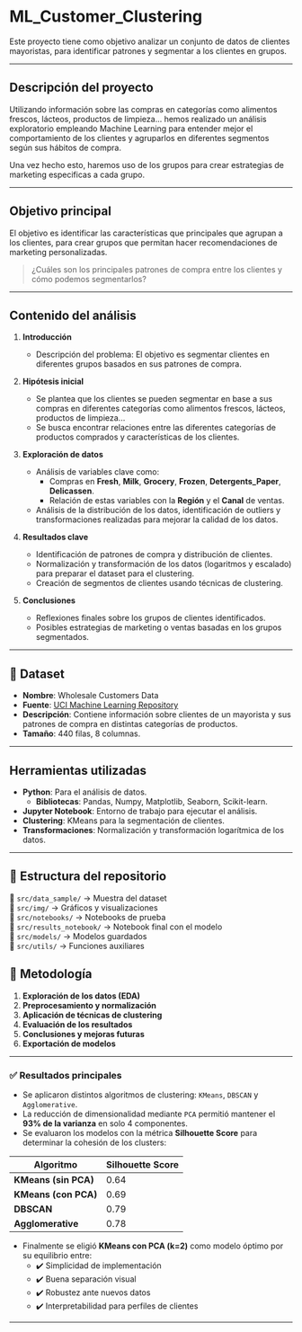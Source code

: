 #  ML_Customer_Clustering  

Este proyecto tiene como objetivo analizar un conjunto de datos de clientes mayoristas, para identificar patrones y segmentar a los clientes en grupos. 

---

## **Descripción del proyecto**
Utilizando información sobre las compras en categorías como alimentos frescos, lácteos, productos de limpieza... hemos realizado un análisis exploratorio empleando Machine Learning para entender mejor el comportamiento de los clientes y agruparlos en diferentes segmentos según sus hábitos de compra.

Una vez hecho esto, haremos uso de los grupos para crear estrategias de marketing especificas a cada grupo. 

---

## **Objetivo principal**
El objetivo es identificar las características que principales que agrupan a los clientes, para crear grupos que permitan hacer recomendaciones de marketing personalizadas.

> ¿Cuáles son los principales patrones de compra entre los clientes y cómo podemos segmentarlos?

---

## **Contenido del análisis**

1. **Introducción**
   - Descripción del problema: El objetivo es segmentar clientes en diferentes grupos basados en sus patrones de compra.

2. **Hipótesis inicial**
   - Se plantea que los clientes se pueden segmentar en base a  sus compras en diferentes categorías como alimentos frescos, lácteos, productos de limpieza...
   - Se busca encontrar relaciones entre las diferentes categorías de productos comprados y características de los clientes.

3. **Exploración de datos**
   - Análisis de variables clave como:
     - Compras en **Fresh**, **Milk**, **Grocery**, **Frozen**, **Detergents_Paper**, **Delicassen**.
     - Relación de estas variables con la **Región** y el **Canal** de ventas.
   - Análisis de la distribución de los datos, identificación de outliers y transformaciones realizadas para mejorar la calidad de los datos.
   
4. **Resultados clave**
   - Identificación de patrones de compra y distribución de clientes.
   - Normalización y transformación de los datos (logaritmos y escalado) para preparar el dataset para el clustering.
   - Creación de segmentos de clientes usando técnicas de clustering.

5. **Conclusiones**
   - Reflexiones finales sobre los grupos de clientes identificados.
   - Posibles estrategias de marketing o ventas basadas en los grupos segmentados.

---

## 📌 Dataset  
- **Nombre**: Wholesale Customers Data  
- **Fuente**: [UCI Machine Learning Repository](https://archive.ics.uci.edu/ml/datasets/wholesale+customers)  
- **Descripción**: Contiene información sobre clientes de un mayorista y sus patrones de compra en distintas categorías de productos.  
- **Tamaño**: 440 filas, 8 columnas.
---

## **Herramientas utilizadas**
- **Python**: Para el análisis de datos.
   - **Bibliotecas**: Pandas, Numpy, Matplotlib, Seaborn, Scikit-learn.
- **Jupyter Notebook**: Entorno de trabajo para ejecutar el análisis.
- **Clustering**: KMeans para la segmentación de clientes.
- **Transformaciones**: Normalización y transformación logarítmica de los datos.

---

## 📂 Estructura del repositorio  
📁 `src/data_sample/` → Muestra del dataset  
📁 `src/img/` → Gráficos y visualizaciones  
📁 `src/notebooks/` → Notebooks de prueba  
📁 `src/results_notebook/` → Notebook final con el modelo  
📁 `src/models/` → Modelos guardados  
📁 `src/utils/` → Funciones auxiliares  

## 🚀 Metodología  
1. **Exploración de los datos (EDA)**  
2. **Preprocesamiento y normalización**  
3. **Aplicación de técnicas de clustering**  
4. **Evaluación de los resultados**  
5. **Conclusiones y mejoras futuras**  
6. **Exportación de modelos**

---

### ✅ **Resultados principales**

- Se aplicaron distintos algoritmos de clustering: `KMeans`, `DBSCAN` y `Agglomerative`.
- La reducción de dimensionalidad mediante `PCA` permitió mantener el **93% de la varianza** en solo 4 componentes.
- Se evaluaron los modelos con la métrica **Silhouette Score** para determinar la cohesión de los clusters:

| Algoritmo             | Silhouette Score |
|-----------------------|------------------|
| **KMeans (sin PCA)**  | 0.64             |
| **KMeans (con PCA)**  | 0.69             |
| **DBSCAN**            | 0.79             |
| **Agglomerative**     | 0.78             |

- Finalmente se eligió **KMeans con PCA (k=2)** como modelo óptimo por su equilibrio entre:
  - ✔️ Simplicidad de implementación  
  - ✔️ Buena separación visual  
  - ✔️ Robustez ante nuevos datos  
  - ✔️ Interpretabilidad para perfiles de clientes

---


